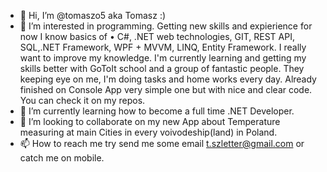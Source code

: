 - 👋 Hi, I’m @tomaszo5 aka Tomasz :)
- 👀 I’m interested in programming. Getting new skills and expierience for now I know basics of 
•	C#, .NET web technologies, GIT, REST API, SQL,.NET Framework, WPF + MVVM, LINQ, Entity Framework.
 I really want to improve my knowledge. I'm currently learning and getting my skills better
with GoToIt school and a group of fantastic people. They keeping eye on me, I'm doing tasks and home works every day.
Already finished on Console App very simple one but with nice and clear code. You can check it on my repos.
- 🌱 I’m currently learning how to become a full time .NET Developer.
- 💞️ I’m looking to collaborate on my new App about Temperature measuring at main Cities in every voivodeship(land) in Poland.
- 📫 How to reach me try send me some email t.szletter@gmail.com or catch me on mobile.
